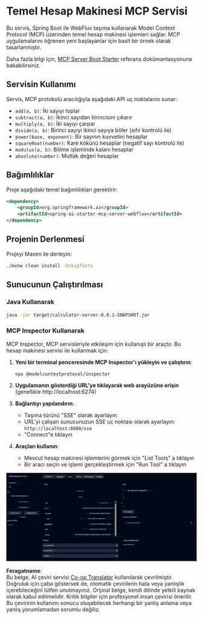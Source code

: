 <!--
CO_OP_TRANSLATOR_METADATA:
{
  "original_hash": "ed9cab32cc67c12d8969b407aa47100a",
  "translation_date": "2025-06-11T09:32:30+00:00",
  "source_file": "03-GettingStarted/01-first-server/solution/java/README.md",
  "language_code": "tr"
}
-->
# Temel Hesap Makinesi MCP Servisi

Bu servis, Spring Boot ile WebFlux taşıma kullanarak Model Context Protocol (MCP) üzerinden temel hesap makinesi işlemleri sağlar. MCP uygulamalarını öğrenen yeni başlayanlar için basit bir örnek olarak tasarlanmıştır.

Daha fazla bilgi için, [MCP Server Boot Starter](https://docs.spring.io/spring-ai/reference/api/mcp/mcp-server-boot-starter-docs.html) referans dokümantasyonuna bakabilirsiniz.


## Servisin Kullanımı

Servis, MCP protokolü aracılığıyla aşağıdaki API uç noktalarını sunar:

- `add(a, b)`: İki sayıyı toplar
- `subtract(a, b)`: İkinci sayıdan birincisini çıkarır
- `multiply(a, b)`: İki sayıyı çarpar
- `divide(a, b)`: Birinci sayıyı ikinci sayıya böler (sıfır kontrolü ile)
- `power(base, exponent)`: Bir sayının kuvvetini hesaplar
- `squareRoot(number)`: Kare kökünü hesaplar (negatif sayı kontrolü ile)
- `modulus(a, b)`: Bölme işleminde kalanı hesaplar
- `absolute(number)`: Mutlak değeri hesaplar

## Bağımlılıklar

Proje aşağıdaki temel bağımlılıkları gerektirir:

```xml
<dependency>
    <groupId>org.springframework.ai</groupId>
    <artifactId>spring-ai-starter-mcp-server-webflux</artifactId>
</dependency>
```

## Projenin Derlenmesi

Projeyi Maven ile derleyin:
```bash
./mvnw clean install -DskipTests
```

## Sunucunun Çalıştırılması

### Java Kullanarak

```bash
java -jar target/calculator-server-0.0.1-SNAPSHOT.jar
```

### MCP Inspector Kullanarak

MCP Inspector, MCP servisleriyle etkileşim için kullanışlı bir araçtır. Bu hesap makinesi servisi ile kullanmak için:

1. **Yeni bir terminal penceresinde MCP Inspector'ı yükleyin ve çalıştırın**:
   ```bash
   npx @modelcontextprotocol/inspector
   ```

2. **Uygulamanın gösterdiği URL'ye tıklayarak web arayüzüne erişin** (genellikle http://localhost:6274)

3. **Bağlantıyı yapılandırın**:
   - Taşıma türünü "SSE" olarak ayarlayın
   - URL'yi çalışan sunucunuzun SSE uç noktası olarak ayarlayın: `http://localhost:8080/sse`
   - "Connect"e tıklayın

4. **Araçları kullanın**:
   - Mevcut hesap makinesi işlemlerini görmek için "List Tools" a tıklayın
   - Bir aracı seçin ve işlemi gerçekleştirmek için "Run Tool" a tıklayın

![MCP Inspector Ekran Görüntüsü](../../../../../../translated_images/tool.40e180a7b0d0fe2067cf96435532b01f63f7f8619d6b0132355a04b426b669ac.tr.png)

**Feragatname**:  
Bu belge, AI çeviri servisi [Co-op Translator](https://github.com/Azure/co-op-translator) kullanılarak çevrilmiştir. Doğruluk için çaba göstersek de, otomatik çevirilerin hata veya yanlışlık içerebileceğini lütfen unutmayınız. Orijinal belge, kendi dilinde yetkili kaynak olarak kabul edilmelidir. Kritik bilgiler için profesyonel insan çevirisi önerilir. Bu çevirinin kullanımı sonucu oluşabilecek herhangi bir yanlış anlama veya yanlış yorumlamadan sorumlu değiliz.
